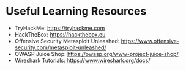 # Useful Learning Resources

- TryHackMe: https://tryhackme.com  
- HackTheBox: https://hackthebox.eu  
- Offensive Security Metasploit Unleashed: https://www.offensive-security.com/metasploit-unleashed/  
- OWASP Juice Shop: https://owasp.org/www-project-juice-shop/  
- Wireshark Tutorials: https://www.wireshark.org/docs/  
